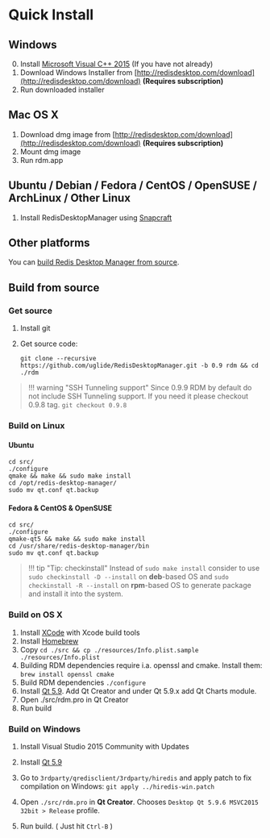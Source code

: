 # Quick Install

## Windows

0. Install [Microsoft Visual C++ 2015](https://download.microsoft.com/download/9/3/F/93FCF1E7-E6A4-478B-96E7-D4B285925B00/vc_redist.x86.exe)  (If you have not already)
1. Download Windows Installer from [http://redisdesktop.com/download](http://redisdesktop.com/download) **(Requires subscription)**
2. Run downloaded installer

## Mac OS X

1. Download dmg image from [http://redisdesktop.com/download](http://redisdesktop.com/download) **(Requires subscription)**
2. Mount dmg image
3. Run rdm.app

## Ubuntu / Debian / Fedora / CentOS / OpenSUSE / ArchLinux / Other Linux

1. Install RedisDesktopManager using [Snapcraft](https://snapcraft.io/redis-desktop-manager)

## Other platforms

You can [build Redis Desktop Manager from source](install.md#build-from-source).

## Build from source

### Get source

1. Install git
2. Get source code:

    ```
    git clone --recursive https://github.com/uglide/RedisDesktopManager.git -b 0.9 rdm && cd ./rdm
    ```

> !!! warning "SSH Tunneling support"
    Since 0.9.9 RDM by default do not include SSH Tunneling support. If you need it please checkout 0.9.8 tag.
    `git checkout 0.9.8`

### Build on Linux

#### Ubuntu

```
cd src/
./configure
qmake && make && sudo make install
cd /opt/redis-desktop-manager/
sudo mv qt.conf qt.backup
```

#### Fedora & CentOS & OpenSUSE

```
cd src/
./configure
qmake-qt5 && make && sudo make install
cd /usr/share/redis-desktop-manager/bin
sudo mv qt.conf qt.backup
```

> !!! tip "Tip: checkinstall"
    Instead of `sudo make install` consider to use `sudo checkinstall -D --install` on **deb**-based OS and `sudo checkinstall -R --install` on **rpm**-based OS to generate package and install it into the system.

### Build on OS X

1. Install [XCode](https://developer.apple.com/xcode/) with Xcode build tools
2. Install [Homebrew](http://brew.sh/)
3. Copy `cd ./src && cp ./resources/Info.plist.sample ./resources/Info.plist`
4. Building RDM dependencies require i.a. openssl and cmake. Install them: `brew install openssl cmake`
5. Build RDM dependencies `./configure`
6. Install [Qt 5.9](http://www.qt.io/download-open-source/#section-2). Add Qt Creator and under Qt 5.9.x add Qt Charts module.
7. Open ./src/rdm.pro in Qt Creator
8. Run build

### Build on Windows

1. Install Visual Studio 2015 Community with Updates

2. Install [Qt 5.9](https://www.qt.io/download)

3. Go to `3rdparty/qredisclient/3rdparty/hiredis` and apply patch to fix compilation on Windows:
`git apply ../hiredis-win.patch`

4. Open `./src/rdm.pro` in **Qt Creator**.  Chooses `Desktop Qt 5.9.6 MSVC2015 32bit > Release` profile.

5. Run build. ( Just hit `Ctrl-B` )
